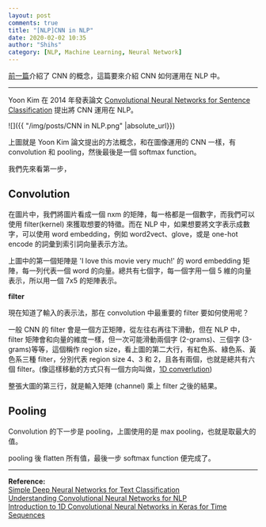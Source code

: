 ```yaml
---
layout: post
comments: true
title: "[NLP]CNN in NLP"
date: 2020-02-02 10:35
author: "Shihs"
category: [NLP, Machine Learning, Neural Network]
---
```


[前一篇](https://shihs.github.io/blog/machine%20learning/neural%20network/2020/02/01/Machine-Learning-Convolution-Neural-N卷積神經網路/)介紹了 CNN 的概念，這篇要來介紹 CNN 如何運用在 NLP 中。

***

Yoon Kim 在 2014 年發表論文 [Convolutional Neural Networks for Sentence Classification](https://arxiv.org/abs/1408.5882) 提出將 CNN 運用在 NLP。

![]({{ "/img/posts/CNN in NLP.png" |absolute_url}})

上圖就是 Yoon Kim 論文提出的方法概念，和在圖像運用的 CNN 一樣，有 convolution 和 pooling，然後最後是一個 softmax function。

我們先來看第一步，

## Convolution

在圖片中，我們將圖片看成一個 nxm 的矩陣，每一格都是一個數字，而我們可以使用 filter(kernel) 來獲取想要的特徵。而在 NLP 中，如果想要將文字表示成數字，可以使用 word embedding，例如 word2vect、glove，或是 one-hot encode 的詞彙到索引詞向量表示方法。

上圖中的第一個矩陣是 'I love this movie very much!' 的 word embedding 矩陣，每一列代表一個 word 的向量。總共有七個字，每一個字用一個 5 維的向量表示，所以用一個 7x5 的矩陣表示。



**filter**

現在知道了輸入的表示法，那在 convolution 中最重要的 filter 要如何使用呢？

一般 CNN 的 filter 會是一個方正矩陣，從左往右再往下滑動，但在 NLP 中，filter 矩陣會和向量的維度一樣，但一次可能滑動兩個字 (2-grams)、三個字 (3-grams)等等，這個稱作 region size，看上圖的第二大行，有紅色系、綠色系、黃色系三種 filter，分別代表 region size 4、3 和 2，且各有兩個，也就是總共有六個 filter。(像這樣移動的方式只有一個方向叫做，[1D converlution](https://blog.goodaudience.com/introduction-to-1d-convolutional-neural-networks-in-keras-for-time-sequences-3a7ff801a2cf))

整張大圖的第三行，就是輸入矩陣 (channel) 乘上 filter 之後的結果。


## Pooling

Convolution 的下一步是 pooling，上圖使用的是 max pooling，也就是取最大的值。

pooling 後 flatten 所有值，最後一步 softmax function 便完成了。





***

**Reference:**
<br>
[Simple Deep Neural Networks for Text Classification](https://www.youtube.com/watch?v=wNBaNhvL4pg)
<br>
[Understanding Convolutional Neural Networks for NLP
](https://kiseliu.github.io/2016/09/22/understanding-convolutional-neural-networks-for-nlp/)
<br>
[Introduction to 1D Convolutional Neural Networks in Keras for Time Sequences](https://blog.goodaudience.com/introduction-to-1d-convolutional-neural-networks-in-keras-for-time-sequences-3a7ff801a2cf)